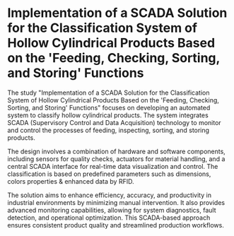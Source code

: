 # Implementation of a SCADA Solution for the Classification System of Hollow Cylindrical Products Based on the 'Feeding, Checking, Sorting, and Storing' Functions

The study "Implementation of a SCADA Solution for the Classification System of Hollow Cylindrical Products Based on the 'Feeding, Checking, Sorting, and Storing' Functions" focuses on developing an automated system to classify hollow cylindrical products. The system integrates SCADA (Supervisory Control and Data Acquisition) technology to monitor and control the processes of feeding, inspecting, sorting, and storing products.

The design involves a combination of hardware and software components, including sensors for quality checks, actuators for material handling, and a central SCADA interface for real-time data visualization and control. The classification is based on predefined parameters such as dimensions, colors properties & enhanced data by RFID.

The solution aims to enhance efficiency, accuracy, and productivity in industrial environments by minimizing manual intervention. It also provides advanced monitoring capabilities, allowing for system diagnostics, fault detection, and operational optimization. This SCADA-based approach ensures consistent product quality and streamlined production workflows.

